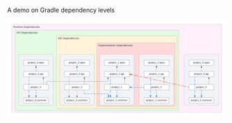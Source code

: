 A demo on Gradle dependency levels

![projects structure](https://github.com/mohamed-saad/understand-gradle/blob/d8d5becdfdaaa9abcc16519ae379be4fd525018c/multi-module-project/Depdendecy.png)

